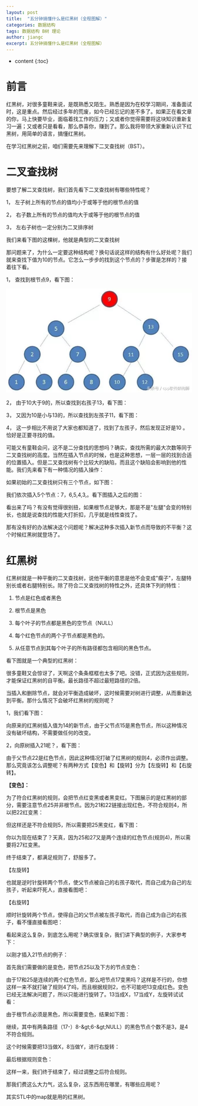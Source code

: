 ```yaml
---
layout: post
title:  "五分钟搞懂什么是红黑树（全程图解）"
categories: 数据结构
tags: 数据结构 B树 理论
author: jiangc
excerpt: 五分钟搞懂什么是红黑树（全程图解）
---
```

* content
{:toc}

# 前言

红黑树，对很多童鞋来说，是既熟悉又陌生。熟悉是因为在校学习期间，准备面试时，这是重点。然后经过多年的荒废，如今已经忘记的差不多了。如果正在看文章的你，马上快要毕业，面临着找工作的压力；又或者你觉得需要将这块知识重新复习一遍；又或者只是看看，那么恭喜你，赚到了。那么我将带领大家重新认识下红黑树，用简单的语言，搞懂红黑树。

在学习红黑树之前，咱们需要先来理解下二叉查找树（BST）。

# 二叉查找树

要想了解二叉查找树，我们首先看下二叉查找树有哪些特性呢？

1， 左子树上所有的节点的值均小于或等于他的根节点的值

2， 右子数上所有的节点的值均大于或等于他的根节点的值

3， 左右子树也一定分别为二叉排序树

我们来看下图的这棵树，他就是典型的二叉查找树

那问题来了，为什么一定要这种结构呢？换句话说这样的结构有什么好处呢？我们就来查找下值为10的节点。它怎么一步步的找到这个节点的？步骤是怎样的？接着往下看。

1， 查找到根节点9，看下图：

![image](/images/2019\09\sjjg\1569765866325.jpg "image")

2， 由于10大于9的，所以查找到右孩子13，看下图：

3， 又因为10是小与13的，所以查找到左孩子11，看下图：

4， 这一步相比不用说了大家也都知道了，找到了左孩子，然后发现正好是10 。恰好是正要寻找的值。

可能又有童鞋会问，这不是二分查找的思想吗？确实，查找所需的最大次数等同于二叉查找树的高度。当然在插入节点的时候，也是这种思想，一层一层的找到合适的位置插入。但是二叉查找树有个比较大的缺陷，而且这个缺陷会影响到他的性能。我们先来看下有一种情况的插入操作：

如果初始的二叉查找树只有三个节点，如下图：

我们依次插入5个节点：7，6,5,4,3,。看下图插入之后的图：

看出来了吗？有没有觉得很别扭，如果根节点足够大，那是不是&quot;左腿&quot;会变的特别长，也就是说查找的性能大打折扣，几乎就是线性查找了。

那有没有好的办法解决这个问题呢？解决这种多次插入新节点而导致的不平衡？这个时候红黑树就登场了。

# 红黑树

红黑树就是一种平衡的二叉查找树，说他平衡的意思是他不会变成&quot;瘸子&quot;，左腿特别长或者右腿特别长。除了符合二叉查找树的特性之外，还具体下列的特性：

1. 节点是红色或者黑色

2. 根节点是黑色

3. 每个叶子的节点都是黑色的空节点（NULL）

4. 每个红色节点的两个子节点都是黑色的。

5. 从任意节点到其每个叶子的所有路径都包含相同的黑色节点。

看下图就是一个典型的红黑树：

很多童鞋又会惊讶了，天啊这个条条框框也太多了吧。没错，正式因为这些规则，才能保证红黑树的自平衡。最长路径不超过最短路径的2倍。

当插入和删除节点，就会对平衡造成破坏，这时候需要对树进行调整，从而重新达到平衡。那什么情况下会破坏红黑树的规则呢？

1，我们看下图：

向原来的红黑树插入值为14的新节点，由于父节点15是黑色节点，所以这种情况没有破坏结构，不需要做任何的改变。

2，向原树插入21呢？，看下图：

由于父节点22是红色节点，因此这种情况打破了红黑树的规则4，必须作出调整。那么究竟该怎么调整呢？有两种方式【变色】和【旋转】分为【左旋转】和【右旋转】。

**【变色】：**

为了符合红黑树的规则，会把节点红变黑或者黑变红。下图展示的是红黑树的部分，需要注意节点25并非根节点。因为21和22链接出现红色，不符合规则4，所以把22红变黑：

但这样还是不符合规则5，所以需要把25黑变红，看下图：

你以为现在结束了？天真，因为25和27又是两个连续的红色节点(规则4)，所以需要将27红变黑。

终于结束了，都满足规则了，舒服多了。

【左旋转】

也就是逆时针旋转两个节点，使父节点被自己的右孩子取代，而自己成为自己的左孩子，听起来吓死人，直接看图吧：

【右旋转】

顺时针旋转两个节点，使得自己的父节点被左孩子取代，而自己成为自己的右孩子，看不懂直接看图吧：

看起来这么复杂，到底怎么用呢？确实很复杂，我们讲下典型的例子，大家参考下：

以刚才插入21节点的例子：

首先我们需要做的是变色，把节点25以及下方的节点变色：

由于17和25是连续的两个红色节点，那么吧节点17变黑吗？这样是不行的，你想这样一来不就打破了规则4了吗，而且根据规则2，也不可能吧13变成红色。变色已经无法解决问题了，所以只能进行旋转了。13当成X，17当成Y，左旋转试试看：

由于根节点必须是黑色，所以需要变色，结果如下图：

继续，其中有两条路径（17-）8-\&gt;6-\&gt;NULL）的黑色节点个数不是3，是4不符合规则。

这个时候需要把13当做X，8当做Y，进行右旋转：

最后根据规则变色：

这样一来，我们终于结束了，经过调整之后符合规则。

那我们费这么大力气，这么复杂，这东西用在哪里，有哪些应用呢？

其实STL中的map就是用的红黑树。
